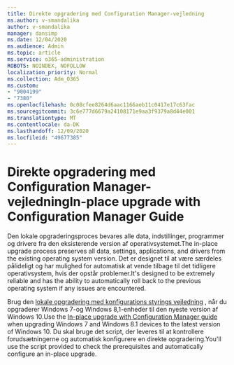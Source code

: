 ```yaml
---
title: Direkte opgradering med Configuration Manager-vejledning
ms.author: v-smandalika
author: v-smandalika
manager: dansimp
ms.date: 12/04/2020
ms.audience: Admin
ms.topic: article
ms.service: o365-administration
ROBOTS: NOINDEX, NOFOLLOW
localization_priority: Normal
ms.collection: Adm_O365
ms.custom:
- "9004199"
- "7380"
ms.openlocfilehash: 0c08cfee8264d6aac1166aeb11c0417e17c63fac
ms.sourcegitcommit: 3c6e777d6679a24108171e9aa3f9379a8d44e001
ms.translationtype: MT
ms.contentlocale: da-DK
ms.lasthandoff: 12/09/2020
ms.locfileid: "49677385"
---
```

# <a name="in-place-upgrade-with-configuration-manager-guide"></a><span data-ttu-id="c7ed0-102">Direkte opgradering med Configuration Manager-vejledning</span><span class="sxs-lookup"><span data-stu-id="c7ed0-102">In-place upgrade with Configuration Manager Guide</span></span>

<span data-ttu-id="c7ed0-103">Den lokale opgraderingsproces bevares alle data, indstillinger, programmer og drivere fra den eksisterende version af operativsystemet.</span><span class="sxs-lookup"><span data-stu-id="c7ed0-103">The in-place upgrade process preserves all data, settings, applications, and drivers from the existing operating system version.</span></span> <span data-ttu-id="c7ed0-104">Det er designet til at være særdeles pålideligt og har mulighed for automatisk at vende tilbage til det tidligere operativsystem, hvis der opstår problemer.</span><span class="sxs-lookup"><span data-stu-id="c7ed0-104">It's designed to be extremely reliable and has the ability to automatically roll back to the previous operating system if any issues are encountered.</span></span>

<span data-ttu-id="c7ed0-105">Brug den [lokale opgradering med konfigurations styrings vejledning](https://admin.microsoft.com/adminportal/home#/win10upgrade) , når du opgraderer Windows 7-og Windows 8,1-enheder til den nyeste version af Windows 10.</span><span class="sxs-lookup"><span data-stu-id="c7ed0-105">Use the [In-place upgrade with Configuration Manager guide](https://admin.microsoft.com/adminportal/home#/win10upgrade) when upgrading Windows 7 and Windows 8.1 devices to the latest version of Windows 10.</span></span> <span data-ttu-id="c7ed0-106">Du skal bruge det script, der leveres til at kontrollere forudsætningerne og automatisk konfigurere en direkte opgradering.</span><span class="sxs-lookup"><span data-stu-id="c7ed0-106">You'll use the script provided to check the prerequisites and automatically configure an in-place upgrade.</span></span>